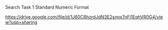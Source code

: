 Search Task 1 Standard Numeric Format

https://drive.google.com/file/d/1J60C6hzrdJdN3E2snpx7nFj1EqhVR0G4/view?usp=sharing
